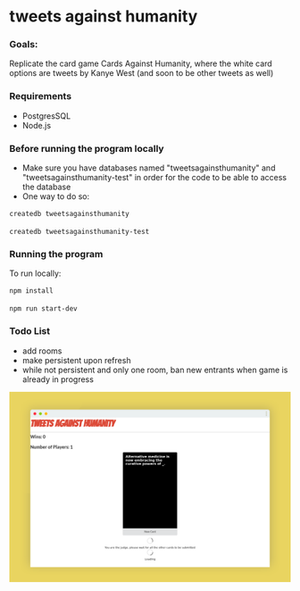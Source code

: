 # tweets against humanity

### Goals: 
Replicate the card game Cards Against Humanity, where the white card options are tweets by Kanye West (and soon to be other tweets as well)

### Requirements
* PostgresSQL
* Node.js

### Before running the program locally
* Make sure you have databases named "tweetsagainsthumanity" and "tweetsagainsthumanity-test" in order for the code to be able to access the database
* One way to do so:
```
createdb tweetsagainsthumanity

createdb tweetsagainsthumanity-test
```

### Running the program
To run locally:
```
npm install

npm run start-dev
```
### Todo List
* add rooms
* make persistent upon refresh
* while not persistent and only one room, ban new entrants when game is already in progress

![alt text](https://github.com/AAAhdoot/tweetsagainsthumanity/blob/master/screenshot.png)



